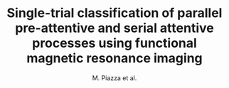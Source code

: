 ---
cat: ciel
subcat: neurophysics
bestof: false
author: M. Piazza et al.
title: Single-trial classification of parallel pre-attentive and serial attentive processes using functional magnetic resonance imaging
journal: Proc R Soc Lond B Biol Sci
year: 2003
type: article
---